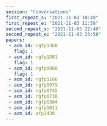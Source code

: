 ```yaml
---
session: "Conversations"
first_repeat_s: "2021-11-03 10:40" 
first_repeat_e: "2021-11-03 11:50" 
second_repeat_s: "2021-11-03 22:40" 
second_repeat_e: "2021-11-03 23:50" 
papers:
 - acm_id: rgfp1368
   flag: 1
 - acm_id: rgfp1381
   flag: 1
 - acm_id: rgfp0068
   flag: 1
 - acm_id: rgfp1166
 - acm_id: rgfp0979
 - acm_id: rgfp0745
 - acm_id: rgfp0730
 - acm_id: rgfp0304
 - acm_id: rgfp1011
 - acm_id: afp1438
---
```

